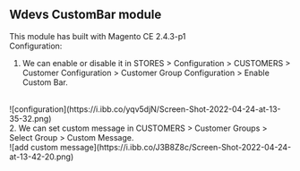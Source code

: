 ## Wdevs CustomBar module
This module has built with Magento CE 2.4.3-p1 <br>
Configuration:
1. We can enable or disable it in STORES > Configuration > CUSTOMERS > Customer Configuration > Customer Group Configuration > Enable Custom Bar.
<br>
![configuration](https://i.ibb.co/yqv5djN/Screen-Shot-2022-04-24-at-13-35-32.png)
<br>
2. We can set custom message in CUSTOMERS > Customer Groups > Select Group > Custom Message.
<br>
![add custom message](https://i.ibb.co/J3B8Z8c/Screen-Shot-2022-04-24-at-13-42-20.png)


